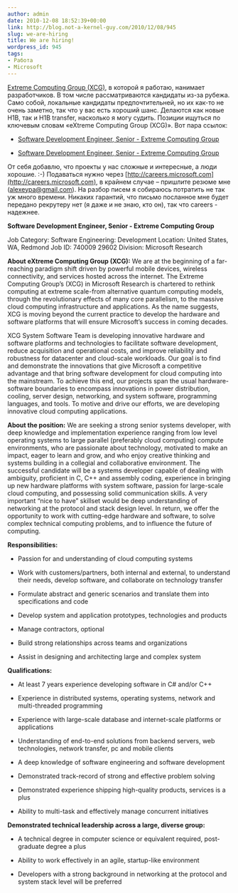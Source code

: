 ```yaml
---
author: admin
date: 2010-12-08 18:52:39+00:00
link: http://blog.not-a-kernel-guy.com/2010/12/08/945
slug: we-are-hiring
title: We are hiring!
wordpress_id: 945
tags:
- Работа
- Microsoft
---
```


[Extreme Computing Group (XCG)](http://research.microsoft.com/en-us/labs/xcg/default.aspx), в которой я работаю, нанимает разработчиков. В том числе рассматриваются кандидаты из-за рубежа. Само собой, локальные кандидаты предпочтительней, но их как-то не очень заметно, так что у вас есть хороший шанс. Делаются как новые H1B, так и H1B transfer, насколько я могу судить. Позиции ищуться по ключевым словам «eXtreme Computing Group (XCG)». Вот пара ссылок:

  * [Software Development Engineer, Senior - Extreme Computing Group](https://careers.microsoft.com/JobDetails.aspx?ss=&pg=0&so=&rw=1&jid=29602&jlang=EN)

  * [Software Development Engineer, Senior - Extreme Computing Group](https://careers.microsoft.com/JobDetails.aspx?ss=&pg=0&so=&rw=4&jid=28954&jlang=EN)

От себя добавлю, что проекты у нас сложные и интересные, а люди хорошие. :-) Подаваться нужно через [http://careers.microsoft.com](http://careers.microsoft.com), в крайнем случае – пришлите резюме мне ([alexeypa@gmail.com](mailto:alexeypa@gmail.com)). На разбор писем я собираюсь потратить не так уж много времени. Никаких гарантий, что письмо посланное мне будет передано рекрутеру нет (я даже и не знаю, кто он), так что careers - надежнее.

**Software Development Engineer, Senior - Extreme Computing Group**

Job Category: Software Engineering: Development 
Location: United States, WA, Redmond 
Job ID: 740009 29602 
Division: Microsoft Research

**About eXtreme Computing Group (XCG):**
We are at the beginning of a far-reaching paradigm shift driven by powerful mobile devices, wireless connectivity, and services hosted across the internet. The Extreme Computing Group’s (XCG) in Microsoft Research is chartered to rethink computing at extreme scale-from alternative quantum computing models, through the revolutionary effects of many core parallelism, to the massive cloud computing infrastructure and applications. As the name suggests, XCG is moving beyond the current practice to develop the hardware and software platforms that will ensure Microsoft’s success in coming decades.

XCG System Software Team is developing innovative hardware and software platforms and technologies to facilitate software development, reduce acquisition and operational costs, and improve reliability and robustness for datacenter and cloud-scale workloads. Our goal is to find and demonstrate the innovations that give Microsoft a competitive advantage and that bring software development for cloud computing into the mainstream. To achieve this end, our projects span the usual hardware-software boundaries to encompass innovations in power distribution, cooling, server design, networking, and system software, programming languages, and tools. To motive and drive our efforts, we are developing innovative cloud computing applications.

**About the position:**
We are seeking a strong senior systems developer, with deep knowledge and implementation experience ranging from low level operating systems to large parallel (preferably cloud computing) compute environments, who are passionate about technology, motivated to make an impact, eager to learn and grow, and who enjoy creative thinking and systems building in a collegial and collaborative environment. The successful candidate will be a systems developer capable of dealing with ambiguity, proficient in C, C++ and assembly coding, experience in bringing up new hardware platforms with system software, passion for large-scale cloud computing, and possessing solid communication skills. A very important “nice to have” skillset would be deep understanding of networking at the protocol and stack design level. In return, we offer the opportunity to work with cutting-edge hardware and software, to solve complex technical computing problems, and to influence the future of computing.

**Responsibilities:**

  * Passion for and understanding of cloud computing systems

  * Work with customers/partners, both internal and external, to understand their needs, develop software, and collaborate on technology transfer

  * Formulate abstract and generic scenarios and translate them into specifications and code

  * Develop system and application prototypes, technologies and products 

  * Manage contractors, optional

  * Build strong relationships across teams and organizations

  * Assist in designing and architecting large and complex system

**Qualifications:**

  * At least 7 years experience developing software in C# and/or C++

  * Experience in distributed systems, operating systems, network and multi-threaded programming

  * Experience with large-scale database and internet-scale platforms or applications

  * Understanding of end-to-end solutions from backend servers, web technologies, network transfer, pc and mobile clients

  * A deep knowledge of software engineering and software development

  * Demonstrated track-record of strong and effective problem solving

  * Demonstrated experience shipping high-quality products, services is a plus

  * Ability to multi-task and effectively manage concurrent initiatives

**Demonstrated technical leadership across a large, diverse group:**

  * A technical degree in computer science or equivalent required, post-graduate degree a plus

  * Ability to work effectively in an agile, startup-like environment

  * Developers with a strong background in networking at the protocol and system stack level will be preferred

